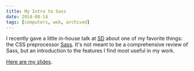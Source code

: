 ```yaml
---
title: My Intro to Sass
date: 2014-08-14
tags: [computers, web, archived]
---
```


I recently gave a little in-house talk at <a href="http://somethingdigital.com">SD</a> about one of my favorite things: the CSS preprocessor <a href="http://sass-lang.com">Sass</a>. It's not meant to be a comprehensive review of Sass, but an introduction to the features I find most useful in my work.

<a href="http://nadav.is/sassy">Here are my slides</a>. 


